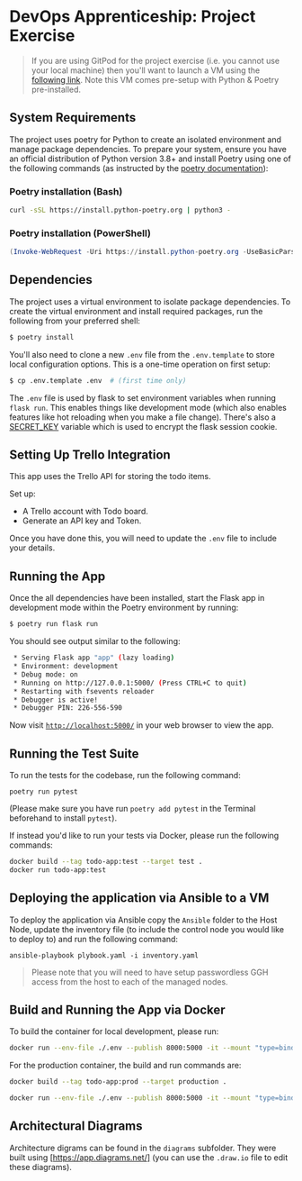 # DevOps Apprenticeship: Project Exercise

> If you are using GitPod for the project exercise (i.e. you cannot use your local machine) then you'll want to launch a VM using the [following link](https://gitpod.io/#https://github.com/CorndelWithSoftwire/DevOps-Course-Starter). Note this VM comes pre-setup with Python & Poetry pre-installed.

## System Requirements

The project uses poetry for Python to create an isolated environment and manage package dependencies. To prepare your system, ensure you have an official distribution of Python version 3.8+ and install Poetry using one of the following commands (as instructed by the [poetry documentation](https://python-poetry.org/docs/#system-requirements)):

### Poetry installation (Bash)

```bash
curl -sSL https://install.python-poetry.org | python3 -
```

### Poetry installation (PowerShell)

```powershell
(Invoke-WebRequest -Uri https://install.python-poetry.org -UseBasicParsing).Content | py -
```

## Dependencies

The project uses a virtual environment to isolate package dependencies. To create the virtual environment and install required packages, run the following from your preferred shell:

```bash
$ poetry install
```

You'll also need to clone a new `.env` file from the `.env.template` to store local configuration options. This is a one-time operation on first setup:

```bash
$ cp .env.template .env  # (first time only)
```

The `.env` file is used by flask to set environment variables when running `flask run`. This enables things like development mode (which also enables features like hot reloading when you make a file change). There's also a [SECRET_KEY](https://flask.palletsprojects.com/en/1.1.x/config/#SECRET_KEY) variable which is used to encrypt the flask session cookie.

## Setting Up Trello Integration

This app uses the Trello API for storing the todo items. 

Set up: 

* A Trello account with Todo board. 
* Generate an API key and Token.

Once you have done this, you will need to update the `.env` file to include your details.


## Running the App

Once the all dependencies have been installed, start the Flask app in development mode within the Poetry environment by running:
```bash
$ poetry run flask run
```

You should see output similar to the following:
```bash
 * Serving Flask app "app" (lazy loading)
 * Environment: development
 * Debug mode: on
 * Running on http://127.0.0.1:5000/ (Press CTRL+C to quit)
 * Restarting with fsevents reloader
 * Debugger is active!
 * Debugger PIN: 226-556-590
```
Now visit [`http://localhost:5000/`](http://localhost:5000/) in your web browser to view the app.

## Running the Test Suite
To run the tests for the codebase, run the following command:
```
poetry run pytest
```
(Please make sure you have run `poetry add pytest` in the Terminal beforehand to install `pytest`).

If instead you'd like to run your tests via Docker, please run the following commands:

```bash
docker build --tag todo-app:test --target test .
docker run todo-app:test
```

## Deploying the application via Ansible to a VM

To deploy the application via Ansible copy the `Ansible` folder to the Host Node, update the inventory file (to include the control node you would like to deploy to) and run the following command:
````
ansible-playbook plybook.yaml -i inventory.yaml
````

> Please note that you will need to have setup passwordless GGH access from the host to each of the managed nodes.

## Build and Running the App via Docker

To build the container for local development, please run:
```bash
docker run --env-file ./.env --publish 8000:5000 -it --mount "type=bind,source=$(pwd)/todo_app,target=/app/todo_app" todo-app:dev
```

For the production container, the build and run commands are:

```bash
docker build --tag todo-app:prod --target production .
```

```bash
docker run --env-file ./.env --publish 8000:5000 -it --mount "type=bind,source=$(pwd)/todo_app,target=/app/todo_app" todo-app:prod
```

## Architectural Diagrams

Architecture digrams can be found in the `diagrams` subfolder. They were built using [https://app.diagrams.net/] (you can use the `.draw.io` file to edit these diagrams).




